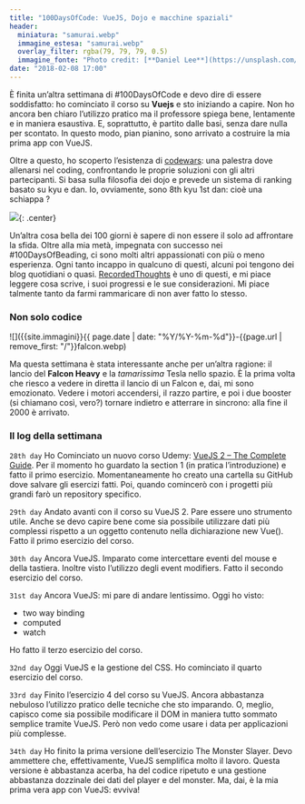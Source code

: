 ```yaml
---
title: "100DaysOfCode: VueJS, Dojo e macchine spaziali"
header:
  miniatura: "samurai.webp"
  immagine_estesa: "samurai.webp"
  overlay_filter: rgba(79, 79, 79, 0.5)
  immagine_fonte: "Photo credit: [**Daniel Lee**](https://unsplash.com/@photosbydlee)"
date: "2018-02-08 17:00"
---
```


È finita un’altra settimana di #100DaysOfCode e devo dire di essere soddisfatto: ho cominciato il corso su **Vuejs** e sto iniziando a capire. Non ho ancora ben chiaro l’utilizzo pratico ma il professore spiega bene, lentamente e in maniera esaustiva. E, soprattutto, è partito dalle basi, senza dare nulla per scontato. In questo modo, pian pianino, sono arrivato a costruire la mia prima app con VueJS.

Oltre a questo, ho scoperto l’esistenza di [codewars](https://www.codewars.com/): una palestra dove allenarsi nel coding, confrontando le proprie soluzioni con gli altri partecipanti. Si basa sulla filosofia dei dojo e prevede un sistema di ranking basato su kyu e dan. Io, ovviamente, sono 8th kyu 1st dan: cioè una schiappa ?

![](https://www.codewars.com/users/el3um4s/badges/large){: .center}

Un’altra cosa bella dei 100 giorni è sapere di non essere il solo ad affrontare la sfida. Oltre alla mia metà, impegnata con successo nei #100DaysOfBeading, ci sono molti altri appassionati con più o meno esperienza. Ogni tanto incappo in qualcuno di questi, alcuni poi tengono dei blog quotidiani o quasi. [RecordedThoughts](https://recodedthoughts.com/) è uno di questi, e mi piace leggere cosa scrive, i suoi progressi e le sue considerazioni. Mi piace talmente tanto da farmi rammaricare di non aver fatto lo stesso.

### Non solo codice

![]({{site.immagini}}{{ page.date | date: "%Y/%Y-%m-%d"}}-{{page.url | remove_first: "/"}}falcon.webp)

Ma questa settimana è stata interessante anche per un’altra ragione: il lancio del **Falcon Heavy** e la _tamarissima_ Tesla nello spazio. È la prima volta che riesco a vedere in diretta il lancio di un Falcon e, dai, mi sono emozionato. Vedere i motori accendersi, il razzo partire, e poi i due booster (si chiamano così, vero?) tornare indietro e atterrare in sincrono: alla fine il 2000 è arrivato.

### Il log della settimana

`28th day` Ho Cominciato un nuovo corso Udemy: [VueJS 2 – The Complete Guide](https://www.udemy.com/vuejs-2-the-complete-guide/). Per il momento ho guardato la section 1 (in pratica l’introduzione) e fatto il primo esercizio.
Momentaneamente ho creato una cartella su GitHub dove salvare gli esercizi fatti. Poi, quando comincerò con i progetti più grandi farò un repository specifico.

`29th day` Andato avanti con il corso su VueJS 2. Pare essere uno strumento utile. Anche se devo capire bene come sia possibile utilizzare dati più complessi rispetto a un oggetto contenuto nella dichiarazione new Vue().
Fatto il primo esercizio del corso.

`30th day` Ancora VueJS. Imparato come intercettare eventi del mouse e della tastiera. Inoltre visto l’utilizzo degli event modifiers. Fatto il secondo esercizio del corso.

`31st day` Ancora VueJS: mi pare di andare lentissimo. Oggi ho visto:

  - two way binding
  - computed
  - watch

Ho fatto il terzo esercizio del corso.

`32nd day` Oggi VueJS e la gestione del CSS. Ho cominciato il quarto esercizio del corso.

`33rd day` Finito l’esercizio 4 del corso su VueJS. Ancora abbastanza nebuloso l’utilizzo pratico delle tecniche che sto imparando. O, meglio, capisco come sia possibile modificare il DOM in maniera tutto sommato semplice tramite VueJS. Però non vedo come usare i data per applicazioni più complesse.

`34th day` Ho finito la prima versione dell’esercizio The Monster Slayer. Devo ammettere che, effettivamente, VueJS semplifica molto il lavoro. Questa versione è abbastanza acerba, ha del codice ripetuto e una gestione abbastanza dozzinale dei dati del player e del monster. Ma, dai, è la mia prima vera app con VueJS: evviva!
